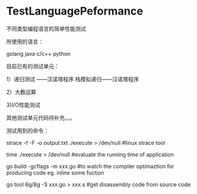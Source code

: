 TestLanguagePeformance
======================

不同类型编程语言的简单性能测试

所使用的语言：

golang
java
c/c++
python

目前已有的测试单元：

1）递归测试 ——汉诺塔程序
      栈模拟递归——汉诺塔程序
      
2）大数运算

3)I/O性能测试

其他测试单元代码待补充。。。

测试用到的命令：

strace -f -F -o output.txt  ./execute > /dev/null    #linux strace tool

time  ./execute > /dev/null      #evaluate the running time of application

go build -gcflags -m xxx.go    #to watch the compiler optimaztion for producing code   eg. inline some fuction
 
go tool 6g/8g  -S xxx.go > xxx.s    #get  disassembly code from source code
